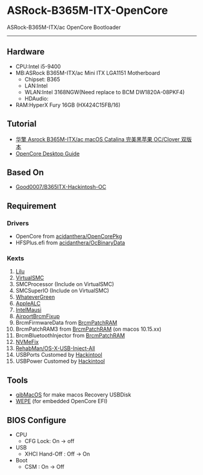 # ASRock-B365M-ITX-OpenCore

ASRock-B365M-ITX/ac OpenCore Bootloader

---

## Hardware

- CPU:Intel i5-9400
- MB:ASRock B365M-ITX/ac Mini ITX LGA1151 Motherboard
  - Chipset: B365
  - LAN:Intel
  - WLAN:Intel 3168NGW(Need replace to BCM DW1820A-08PKF4)
  - HDAudio:
- RAM:HyperX Fury 16GB (HX424C15FB/16)

## Tutorial

- [华擎 Asrock B365M-ITX/ac macOS Catalina 完美黑苹果 OC/Clover 双版本](https://www.chenweikang.top/?p=846)
- [OpenCore Desktop Guide](https://dortania.github.io/OpenCore-Desktop-Guide/)

## Based On

- [Good0007/B365ITX-Hackintosh-OC](https://github.com/Good0007/B365ITX-Hackintosh-OC/releases)

## Requirement

### Drivers

- OpenCore from [acidanthera/OpenCorePkg](https://github.com/acidanthera/OpenCorePkg)
- HFSPlus.efi from [acidanthera/OcBinaryData](https://github.com/acidanthera/OcBinaryData)

### Kexts

1. [Lilu](https://github.com/acidanthera/lilu/releases)
2. [VirtualSMC](https://github.com/acidanthera/virtualsmc/releases)
3. SMCProcessor (Include on VirtualSMC)
4. SMCSuperIO (Include on VirtualSMC)
5. [WhateverGreen](https://github.com/acidanthera/WhateverGreen/releases)
6. [AppleALC](https://github.com/acidanthera/applealc/releases)
7. [IntelMausi](https://github.com/acidanthera/IntelMausi/releases)
8. [AirportBrcmFixup](https://github.com/acidanthera/airportbrcmfixup/releases)
9. BrcmFirmwareData from [BrcmPatchRAM](https://github.com/acidanthera/BrcmPatchRAM/releases)
10. BrcmPatchRAM3 from [BrcmPatchRAM](https://github.com/acidanthera/BrcmPatchRAM/releases) (on macos 10.15.xx)
11. BrcmBluetoothInjector from [BrcmPatchRAM](https://github.com/acidanthera/BrcmPatchRAM/releases)
12. [NVMeFix](https://github.com/acidanthera/NVMeFix/releases)
13. [RehabMan/OS-X-USB-Inject-All](https://bitbucket.org/RehabMan/os-x-usb-inject-all/downloads)
14. USBPorts Customed by [Hackintool](https://github.com/headkaze/Hackintool/releases)
15. USBPower Customed by [Hackintool](https://github.com/headkaze/Hackintool/releases)

## Tools

- [gibMacOS](https://github.com/corpnewt/gibMacOS) for make macos Recovery USBDisk
- [WEPE](http://www.wepe.com.cn) (for embedded OpenCore EFI)

## BIOS Configure

- CPU
  - CFG Lock: On -> off
- USB
  - XHCI Hand-Off : Off -> On
- Boot
  - CSM : On -> Off

